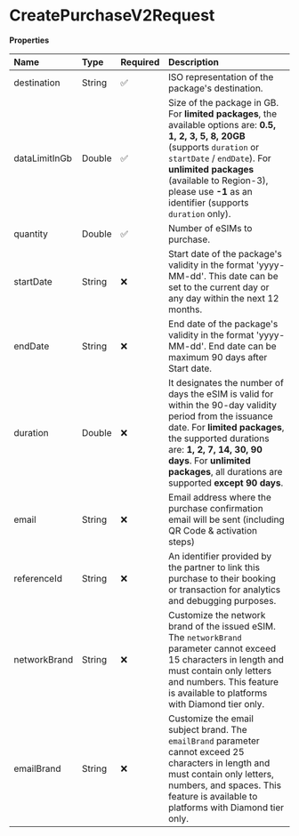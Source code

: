 # CreatePurchaseV2Request

**Properties**

| Name          | Type   | Required | Description                                                                                                                                                                                                                                                                       |
| :------------ | :----- | :------- | :-------------------------------------------------------------------------------------------------------------------------------------------------------------------------------------------------------------------------------------------------------------------------------- |
| destination   | String | ✅       | ISO representation of the package's destination.                                                                                                                                                                                                                                  |
| dataLimitInGb | Double | ✅       | Size of the package in GB. For **limited packages**, the available options are: **0.5, 1, 2, 3, 5, 8, 20GB** (supports `duration` or `startDate` / `endDate`). For **unlimited packages** (available to Region-3), please use **-1** as an identifier (supports `duration` only). |
| quantity      | Double | ✅       | Number of eSIMs to purchase.                                                                                                                                                                                                                                                      |
| startDate     | String | ❌       | Start date of the package's validity in the format 'yyyy-MM-dd'. This date can be set to the current day or any day within the next 12 months.                                                                                                                                    |
| endDate       | String | ❌       | End date of the package's validity in the format 'yyyy-MM-dd'. End date can be maximum 90 days after Start date.                                                                                                                                                                  |
| duration      | Double | ❌       | It designates the number of days the eSIM is valid for within the 90-day validity period from the issuance date. For **limited packages**, the supported durations are: **1, 2, 7, 14, 30, 90 days**. For **unlimited packages**, all durations are supported **except 90 days**. |
| email         | String | ❌       | Email address where the purchase confirmation email will be sent (including QR Code & activation steps)                                                                                                                                                                           |
| referenceId   | String | ❌       | An identifier provided by the partner to link this purchase to their booking or transaction for analytics and debugging purposes.                                                                                                                                                 |
| networkBrand  | String | ❌       | Customize the network brand of the issued eSIM. The `networkBrand` parameter cannot exceed 15 characters in length and must contain only letters and numbers. This feature is available to platforms with Diamond tier only.                                                      |
| emailBrand    | String | ❌       | Customize the email subject brand. The `emailBrand` parameter cannot exceed 25 characters in length and must contain only letters, numbers, and spaces. This feature is available to platforms with Diamond tier only.                                                            |
